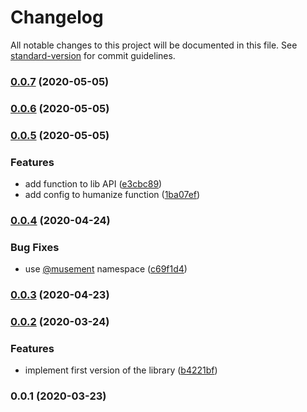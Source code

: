 # Changelog

All notable changes to this project will be documented in this file. See [standard-version](https://github.com/conventional-changelog/standard-version) for commit guidelines.

### [0.0.7](https://gitlab.com/musement/frontend-shared/domain-content/iso-duration/compare/v0.0.6...v0.0.7) (2020-05-05)

### [0.0.6](https://gitlab.com/musement/frontend-shared/domain-content/iso-duration/compare/v0.0.5...v0.0.6) (2020-05-05)

### [0.0.5](https://gitlab.com/musement/frontend-shared/domain-content/iso-duration/compare/v0.0.4...v0.0.5) (2020-05-05)


### Features

* add  function to lib API ([e3cbc89](https://gitlab.com/musement/frontend-shared/domain-content/iso-duration/commit/e3cbc897cb8d9f65b4ffdc42e012a6b86048d969))
* add config to humanize function ([1ba07ef](https://gitlab.com/musement/frontend-shared/domain-content/iso-duration/commit/1ba07ef0e4ab61b683f3b719ace7680c28ce7b19))

### [0.0.4](https://gitlab.com/musement/frontend-shared/domain-content/iso-duration/compare/v0.0.3...v0.0.4) (2020-04-24)


### Bug Fixes

* use [@musement](https://gitlab.com/musement) namespace ([c69f1d4](https://gitlab.com/musement/frontend-shared/domain-content/iso-duration/commit/c69f1d4c36a4e5a3ab56b4361c24a8d208ae2876))

### [0.0.3](https://gitlab.com/musement/frontend-shared/domain-content/iso-duration/compare/v0.0.2...v0.0.3) (2020-04-23)

### [0.0.2](https://gitlab.com/musement/frontend-shared/domain-content/iso-duration/compare/v0.0.1...v0.0.2) (2020-03-24)


### Features

* implement first version of the library ([b4221bf](https://gitlab.com/musement/frontend-shared/domain-content/iso-duration/commit/b4221bffef0c1ce0ad48c7e19d0cb8542c8d462d))

### 0.0.1 (2020-03-23)
